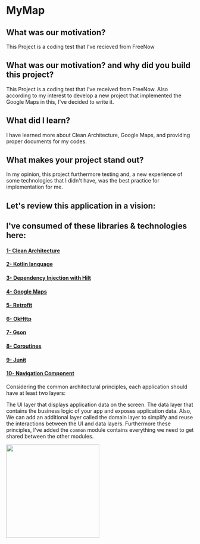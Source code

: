 # MyMap


## What was our motivation?

This Project is a coding test that I've recieved from FreeNow




## What was our motivation? and why did you build this project?

This Project is a coding test that I've received from FreeNow.
Also according to my interest to develop a new project that implemented the Google Maps in this, I've decided to write it.



## What did I learn?

I have learned more about Clean Architecture, Google Maps, and providing proper documents for my codes.



## What makes your project stand out?

In my opinion, this project furthermore testing and, a new experience of some technologies that I didn't have, was the best practice for implementation for me.




## Let's review this application in a vision:
## I've consumed of these libraries & technologies here:
 
 #### [1- Clean Architecture](https://developer.android.com/topic/architecture)

 #### [2- Kotlin language](https://developer.android.com/kotlin)
 
 #### [3- Dependency Injection with Hilt](https://developer.android.com/training/dependency-injection/hilt-android)
 
 #### [4- Google Maps](https://developers.google.com/maps/documentation/android-sdk/start)
 
 #### [5- Retrofit](https://square.github.io/retrofit)
 
 #### [6- OkHttp](https://square.github.io/okhttp)
 
 #### [7- Gson](https://github.com/google/gson)
 
 #### [8- Coroutines](https://developer.android.com/kotlin/coroutines)
  
 #### [9- Junit](https://developer.android.com/training/testing/local-tests) 
  
 #### [10- Navigation Component](https://developer.android.com/guide/navigation)
 
 


Considering the common architectural principles, each application should have at least two layers:

The UI layer that displays application data on the screen.
The data layer that contains the business logic of your app and exposes application data.
Also, We can add an additional layer called the domain layer to simplify and reuse the interactions between the UI and data layers.
Furthermore these principles, I've added the `common` module contains everything we need to get shared between the other modules.


<img src="https://user-images.githubusercontent.com/42710606/166325914-e4acedd9-4e5d-412f-98cd-295f925cbc94.png" width="250px" />


